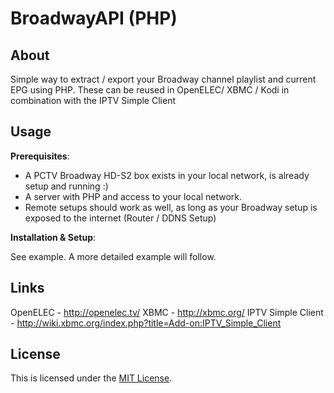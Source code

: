 
BroadwayAPI (PHP)
=====================================

About
-----

Simple way to extract / export your Broadway channel playlist and current EPG using PHP.
These can be reused in OpenELEC/ XBMC / Kodi in combination with the IPTV Simple Client

Usage
-----

**Prerequisites**:

- A PCTV Broadway HD-S2 box exists in your local network, is already setup and running :)
- A server with PHP and access to your local network. 
- Remote setups should work as well, as long as your Broadway setup is exposed to the internet (Router / DDNS Setup)

**Installation & Setup**:

See example. A more detailed example will follow.

Links
-----

OpenELEC 			- http://openelec.tv/
XBMC 				- http://xbmc.org/
IPTV Simple Client 	- http://wiki.xbmc.org/index.php?title=Add-on:IPTV_Simple_Client

License
-----------

This is licensed under the [MIT License](/LICENSE.txt).